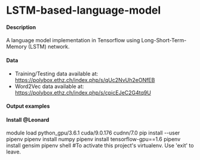 # LSTM-based-language-model

#### Description 
A language model implementation in Tensorflow using Long-Short-Term-Memory (LSTM) network. 

#### Data

- Training/Testing data available at: https://polybox.ethz.ch/index.php/s/qUc2NvUh2eONfEB
- Word2Vec data available at: https://polybox.ethz.ch/index.php/s/cpicEJeC2G4tq9U

#### Output examples 



#### Install @Leonard
module load python_gpu/3.6.1 cuda/9.0.176 cudnn/7.0
pip install --user pipenv
pipenv install numpy
pipenv install tensorflow-gpu==1.6
pipenv install gensim
pipenv shell #To activate this project's virtualenv.  Use 'exit' to leave.
